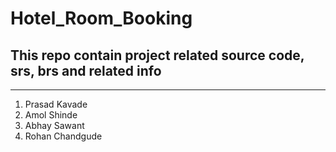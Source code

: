 # Hotel_Room_Booking
## This repo contain project related source code, srs, brs and related info
<hr/>
<ol>
  <li>Prasad Kavade</li>
  <li>Amol Shinde</li>
  <li>Abhay Sawant</li>
  <li>Rohan Chandgude</li>
</ol>
